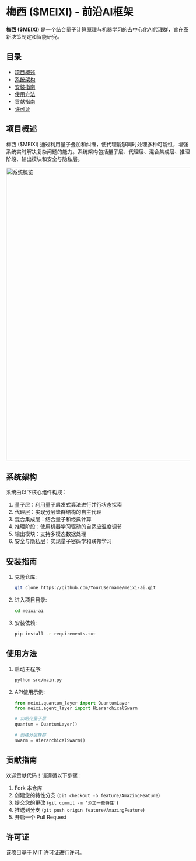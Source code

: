 # 梅西 ($MEIXI) - 前沿AI框架

**梅西 ($MEIXI)** 是一个结合量子计算原理与机器学习的去中心化AI代理群，旨在革新决策制定和智能研究。

## 目录

- [项目概述](#项目概述)
- [系统架构](#系统架构)
- [安装指南](#安装指南)
- [使用方法](#使用方法)
- [贡献指南](#贡献指南)
- [许可证](#许可证)

## 项目概述

梅西 ($MEIXI) 通过利用量子叠加和纠缠，使代理能够同时处理多种可能性，增强系统实时解决复杂问题的能力。系统架构包括量子层、代理层、混合集成层、推理阶段、输出模块和安全与隐私层。

<img src="Screenshot%202025-01-17%20at%2012.09.38%20AM.png" alt="系统概览" width="800"/>

## 系统架构

系统由以下核心组件构成：

1. 量子层：利用量子启发式算法进行并行状态探索
2. 代理层：实现分层蜂群结构的自主代理
3. 混合集成层：结合量子和经典计算
4. 推理阶段：使用机器学习驱动的自适应温度调节
5. 输出模块：支持多模态数据处理
6. 安全与隐私层：实现量子密码学和联邦学习

## 安装指南

1. 克隆仓库:
    ```bash
    git clone https://github.com/YourUsername/meixi-ai.git
    ```
2. 进入项目目录:
    ```bash
    cd meixi-ai
    ```
3. 安装依赖:
    ```bash
    pip install -r requirements.txt
    ```

## 使用方法

1. 启动主程序:
    ```bash
    python src/main.py
    ```

2. API使用示例:
    ```python
    from meixi.quantum_layer import QuantumLayer
    from meixi.agent_layer import HierarchicalSwarm
    
    # 初始化量子层
    quantum = QuantumLayer()
    
    # 创建分层蜂群
    swarm = HierarchicalSwarm()
    ```

## 贡献指南

欢迎贡献代码！请遵循以下步骤：

1. Fork 本仓库
2. 创建您的特性分支 (`git checkout -b feature/AmazingFeature`)
3. 提交您的更改 (`git commit -m '添加一些特性'`)
4. 推送到分支 (`git push origin feature/AmazingFeature`)
5. 开启一个 Pull Request

## 许可证

该项目基于 MIT 许可证进行许可。
